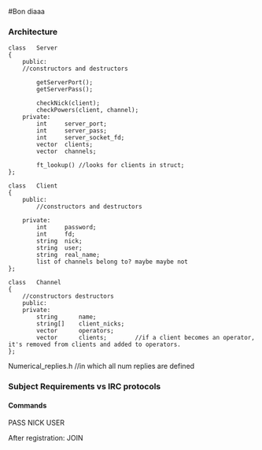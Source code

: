 #Bon diaaa

### Architecture
~~~
class   Server
{
    public:
    //constructors and destructors

        getServerPort();
        getServerPass();

        checkNick(client);
        checkPowers(client, channel);
    private:
        int     server_port;
        int     server_pass;
        int     server_socket_fd;
        vector  clients;
        vector  channels;

        ft_lookup() //looks for clients in struct;
};

class   Client
{
    public:
        //constructors and destructors

    private:
        int     password;
        int     fd;
        string  nick;
        string  user;
        string  real_name;
        list of channels belong to? maybe maybe not
};

class   Channel
{
    //constructors destructors
    public:
    private:
        string      name;
        string[]    client_nicks;
        vector      operators;
        vector      clients;        //if a client becomes an operator, it's removed from clients and added to operators.
};
~~~
Numerical_replies.h //in which all num replies are defined

### Subject Requirements vs IRC protocols

#### Commands

PASS
NICK
USER

After registration:
JOIN
